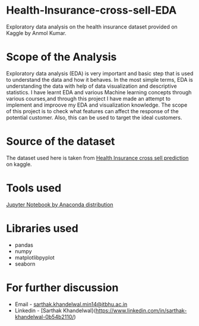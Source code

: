 # Health-Insurance-cross-sell-EDA
Exploratory data analysis on the health insurance dataset provided on Kaggle by Anmol Kumar.

# Scope of the Analysis
Exploratory data analysis (EDA) is very important and basic step that is used to understand the data and how it behaves. In the most simple terms, EDA is understanding the data with help of data visualization and descriptive statistics. I have learnt EDA and various Machine learning concepts through various courses,and through this project I have made an attempt to implement and improove my EDA and visualization knowledge.
The scope of this project is to check what features can affect the response of the potential customer. Also, this can be used to target the ideal customers.

# Source of the dataset
The dataset used here is taken from [Health Insurance cross sell prediction](https://www.kaggle.com/anmolkumar/health-insurance-cross-sell-prediction/tasks?taskId=2055) on kaggle.

# Tools used
[Jupyter Notebook by Anaconda distribution](https://jupyter.org/)

# Libraries used
* pandas
* numpy 
* matplotlibpyplot
* seaborn


# For further discussion
* Email - sarthak.khandelwal.min14@itbhu.ac.in
* Linkedin - [Sarthak Khandelwal}(https://www.linkedin.com/in/sarthak-khandelwal-0b54b2110/)


